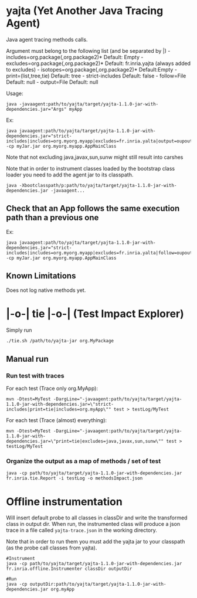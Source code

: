 # yajta (Yet Another Java Tracing Agent)

Java agent tracing methods calls.

Argument must belong to the following list (and be separated by |)
	- includes=org.package(,org.package2)* Default: Empty
	- excludes=org.package(,org.package2)* Default: fr.inria.yajta (always added to excludes)
	- isotopes=org.package(,org.package2)* Default:Empty
	- print=(list,tree,tie) Default: tree
	- strict-includes Default: false
	- follow=File Default: null
	- output=File Default: null

Usage:
```
java -javaagent:path/to/yajta/target/yajta-1.1.0-jar-with-dependencies.jar="Args" myApp 
```

Ex:
```
java javaagent:path/to/yajta/target/yajta-1.1.0-jar-with-dependencies.jar="strict-includes|includes=org.myorg.myapp|excludes=fr.inria.yalta|output=oupout.json" -cp myJar.jar org.myorg.myapp.AppMainClass
```

Note that not excluding java,javax,sun,sunw might still result into carshes

Note that in order to instrument classes loaded by the bootstrap class loader you need to add the agent jar to its classpath.
```
java -Xbootclasspath/p:path/to/yajta/target/yajta-1.1.0-jar-with-dependencies.jar -javaagent...
```

## Check that an App follows the same execution path than a previous one

Ex:
```
java javaagent:path/to/yajta/target/yajta-1.1.0-jar-with-dependencies.jar="strict-includes|includes=org.myorg.myapp|excludes=fr.inria.yalta|follow=oupout.json" -cp myJar.jar org.myorg.myapp.AppMainClass
```

## Known Limitations

Does not log native methods yet.

# |-o-| tie |-o-| (Test Impact Explorer)

Simply run 

```bash
./tie.sh /path/to/yajta-jar org.MyPackage

```

## Manual run

### Run test with traces

For each test (Trace only org.MyApp):
```
mvn -Dtest=MyTest -DargLine="-javaagent:path/to/yajta/target/yajta-1.1.0-jar-with-dependencies.jar=\"strict-includes|print=tie|includes=org.myApp\"" test > testLog/MyTest
```

For each test (Trace (almost) everything):
```
mvn -Dtest=MyTest -DargLine="-javaagent:path/to/yajta/target/yajta-1.1.0-jar-with-dependencies.jar=\"print=tie|excludes=java,javax,sun,sunw\"" test > testLog/MyTest
```

### Organize the output as a map of methods / set of test

```
java -cp path/to/yajta/target/yajta-1.1.0-jar-with-dependencies.jar fr.inria.tie.Report -i testLog -o methodsImpact.json
```

# Offline instrumentation

Will insert default probe to all classes in classDir and write the transformed class in output dir.
When run, the instrumented class will produce a json trace in a file called `yajta-trace.json` in the working directory.

Note that in order to run them you must add the yajta jar to your classpath (as the probe call classes from yajta).

```
#Instrument
java -cp path/to/yajta/target/yajta-1.1.0-jar-with-dependencies.jar fr.inria.offline.Instrumenter classDir outputDir

#Run
java -cp outputDir:path/to/yajta/target/yajta-1.1.0-jar-with-dependencies.jar org.myApp
```
